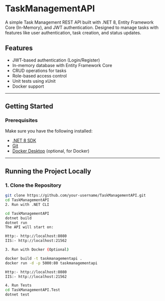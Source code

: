 # TaskManagementAPI

A simple Task Management REST API built with .NET 8, Entity Framework Core (In-Memory), and JWT authentication. Designed to manage tasks with features like user authentication, task creation, and status updates.

## Features

- JWT-based authentication (Login/Register)
- In-memory database with Entity Framework Core
- CRUD operations for tasks
- Role-based access control
- Unit tests using xUnit
- Docker support

---

## Getting Started

### Prerequisites

Make sure you have the following installed:

- [.NET 8 SDK](https://dotnet.microsoft.com/en-us/download)
- [Git](https://git-scm.com/)
- [Docker Desktop](https://www.docker.com/products/docker-desktop) (optional, for Docker)

---

## Running the Project Locally

### 1. Clone the Repository

```bash
git clone https://github.com/your-username/TaskManagementAPI.git
cd TaskManagementAPI
2. Run with .NET CLI

cd TaskManagementAPI
dotnet build
dotnet run
The API will start on:

Http:- http://localhost:8080
IIS:- http://localhost:21562

3. Run with Docker (Optional)

docker build -t taskmanagementapi .
docker run -d -p 5000:80 taskmanagementapi

Http:- http://localhost:8080
IIS:- http://localhost:21562

4. Run Tests
cd TaskManagementAPI.Test
dotnet test
```
